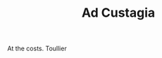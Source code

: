 ---
title: Ad Custagia
permalink: "/definitions/ad-custagia.html"
body: At the costs. Toullier
published_at: '2018-07-07'
layout: post
---